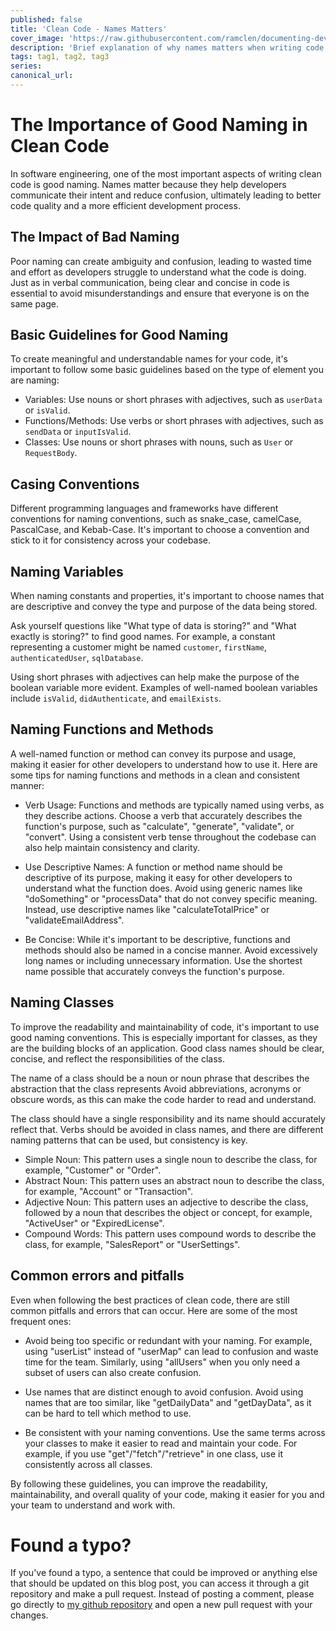 ```yaml
---
published: false
title: 'Clean Code - Names Matters'
cover_image: 'https://raw.githubusercontent.com/ramclen/documenting-dev/master/blog-posts/NAME-OF-YOUR-BLOG-POST/assets/your-asset.png'
description: 'Brief explanation of why names matters when writing code'
tags: tag1, tag2, tag3
series:
canonical_url:
---
```


# The Importance of Good Naming in Clean Code
In software engineering, one of the most important aspects of writing clean code is good naming. Names matter because they help developers communicate their intent and reduce confusion, ultimately leading to better code quality and a more efficient development process.

## The Impact of Bad Naming
Poor naming can create ambiguity and confusion, leading to wasted time and effort as developers struggle to understand what the code is doing. Just as in verbal communication, being clear and concise in code is essential to avoid misunderstandings and ensure that everyone is on the same page.

## Basic Guidelines for Good Naming
To create meaningful and understandable names for your code, it's important to follow some basic guidelines based on the type of element you are naming:

- Variables: Use nouns or short phrases with adjectives, such as `userData` or `isValid`.
- Functions/Methods: Use verbs or short phrases with adjectives, such as `sendData` or `inputIsValid`.
- Classes: Use nouns or short phrases with nouns, such as `User` or `RequestBody`.

## Casing Conventions
Different programming languages and frameworks have different conventions for naming conventions, such as snake_case, camelCase, PascalCase, and Kebab-Case. It's important to choose a convention and stick to it for consistency across your codebase.

## Naming Variables
When naming constants and properties, it's important to choose names that are descriptive and convey the type and purpose of the data being stored. 

Ask yourself questions like "What type of data is storing?" and "What exactly is storing?" to find good names. For example, a constant representing a customer might be named `customer`, `firstName`, `authenticatedUser`, `sqlDatabase`.

Using short phrases with adjectives can help make the purpose of the boolean variable more evident. Examples of well-named boolean variables include `isValid`, `didAuthenticate`, and `emailExists`. 

## Naming Functions and Methods
A well-named function or method can convey its purpose and usage, making it easier for other developers to understand how to use it. Here are some tips for naming functions and methods in a clean and consistent manner:

- Verb Usage: Functions and methods are typically named using verbs, as they describe actions. Choose a verb that accurately describes the function's purpose, such as "calculate", "generate", "validate", or "convert". Using a consistent verb tense throughout the codebase can also help maintain consistency and clarity.

- Use Descriptive Names: A function or method name should be descriptive of its purpose, making it easy for other developers to understand what the function does. Avoid using generic names like "doSomething" or "processData" that do not convey specific meaning. Instead, use descriptive names like "calculateTotalPrice" or "validateEmailAddress".

- Be Concise: While it's important to be descriptive, functions and methods should also be named in a concise manner. Avoid excessively long names or including unnecessary information. Use the shortest name possible that accurately conveys the function's purpose.

## Naming Classes
To improve the readability and maintainability of code, it's important to use good naming conventions. This is especially important for classes, as they are the building blocks of an application. Good class names should be clear, concise, and reflect the responsibilities of the class. 

The name of a class should be a noun or noun phrase that describes the abstraction that the class represents Avoid abbreviations, acronyms or obscure words, as this can make the code harder to read and understand.

The class should have a single responsibility and its name should accurately reflect that. Verbs should be avoided in class names, and there are different naming patterns that can be used, but consistency is key. 

- Simple Noun: This pattern uses a single noun to describe the class, for example, "Customer" or "Order".
- Abstract Noun: This pattern uses an abstract noun to describe the class, for example, "Account" or "Transaction".
- Adjective Noun: This pattern uses an adjective to describe the class, followed by a noun that describes the object or concept, for example, "ActiveUser" or "ExpiredLicense".
- Compound Words: This pattern uses compound words to describe the class, for example, "SalesReport" or "UserSettings".

## Common errors and pitfalls

Even when following the best practices of clean code, there are still common pitfalls and errors that can occur. Here are some of the most frequent ones:

- Avoid being too specific or redundant with your naming. For example, using "userList" instead of "userMap" can lead to confusion and waste time for the team. Similarly, using "allUsers" when you only need a subset of users can also create confusion.

- Use names that are distinct enough to avoid confusion. Avoid using names that are too similar, like "getDailyData" and "getDayData", as it can be hard to tell which method to use.

- Be consistent with your naming conventions. Use the same terms across your classes to make it easier to read and maintain your code. For example, if you use "get"/"fetch"/"retrieve" in one class, use it consistently across all classes.


By following these guidelines, you can improve the readability, maintainability, and overall quality of your code, making it easier for you and your team to understand and work with.

# Found a typo?

If you've found a typo, a sentence that could be improved or anything else that should be updated on this blog post, you can access it through a git repository and make a pull request. Instead of posting a comment, please go directly to [my github repository](https://github.com/ramclen/documenting-dev) and open a new pull request with your changes.
